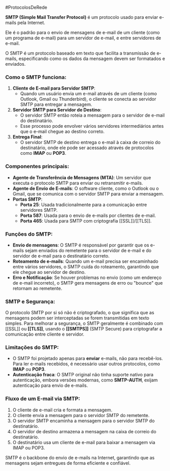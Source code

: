 #ProtocolosDeRede 

**SMTP (Simple Mail Transfer Protocol)** é um protocolo usado para enviar e-mails pela Internet. 

Ele é o padrão para o envio de mensagens de e-mail de um cliente (como um programa de e-mail) para um servidor de e-mail, e entre servidores de e-mail. 

O SMTP é um protocolo baseado em texto que facilita a transmissão de e-mails, especificando como os dados da mensagem devem ser formatados e enviados.

### Como o SMTP funciona:

1. **Cliente de E-mail para Servidor SMTP**:
    - Quando um usuário envia um e-mail através de um cliente (como Outlook, Gmail ou Thunderbird), o cliente se conecta ao servidor SMTP para entregar a mensagem.
2. **Servidor SMTP para Servidor de Destino**:
    - O servidor SMTP então roteia a mensagem para o servidor de e-mail do destinatário. 
    - Esse processo pode envolver vários servidores intermediários antes que o e-mail chegue ao destino correto.
1. **Entrega Final**:
    - O servidor SMTP de destino entrega o e-mail à caixa de correio do destinatário, onde ele pode ser acessado através de protocolos como **IMAP** ou **POP3**.

### Componentes principais:

- **Agente de Transferência de Mensagens (MTA)**: Um servidor que executa o protocolo SMTP para enviar ou retransmitir e-mails.
- **Agente de Envio de E-mails**: O software cliente, como o Outlook ou o Gmail, que se comunica com o servidor SMTP para enviar a mensagem.
- **Portas SMTP**:
    - **Porta 25**: Usada tradicionalmente para a comunicação entre servidores SMTP.
    - **Porta 587**: Usada para o envio de e-mails por clientes de e-mail.
    - **Porta 465**: Usada para SMTP com criptografia [[SSL]]/[[TLS]].

### Funções do SMTP:

- **Envio de mensagens**: O SMTP é responsável por garantir que os e-mails sejam enviados do remetente para o servidor de e-mail e do servidor de e-mail para o destinatário correto.
- **Roteamento de e-mails**: Quando um e-mail precisa ser encaminhado entre vários servidores, o SMTP cuida do roteamento, garantindo que ele chegue ao servidor de destino.
- **Erro e Notificação**: Se houver problemas no envio (como um endereço de e-mail incorreto), o SMTP gera mensagens de erro ou "bounce" que retornam ao remetente.

### SMTP e Segurança:

O protocolo SMTP por si só não é criptografado, o que significa que as mensagens podem ser interceptadas se forem transmitidas em texto simples. Para melhorar a segurança, o SMTP geralmente é combinado com [[SSL]] ou **[[TLS]]**, usando o **[[SMTPS]]** (SMTP Secure) para criptografar a comunicação entre cliente e servidor.

### Limitações do SMTP:

- O SMTP foi projetado apenas para **enviar** e-mails, não para recebê-los. Para ler e-mails recebidos, é necessário usar outros protocolos, como **IMAP** ou **POP3**.
- **Autenticação fraca**: O SMTP original não tinha suporte nativo para autenticação, embora versões modernas, como **SMTP-AUTH**, exijam autenticação para envio de e-mails.

### Fluxo de um E-mail via SMTP:

1. O cliente de e-mail cria e formata a mensagem.
2. O cliente envia a mensagem para o servidor SMTP do remetente.
3. O servidor SMTP encaminha a mensagem para o servidor SMTP do destinatário.
4. O servidor de destino armazena a mensagem na caixa de correio do destinatário.
5. O destinatário usa um cliente de e-mail para baixar a mensagem via IMAP ou POP3.

SMTP é o backbone do envio de e-mails na Internet, garantindo que as mensagens sejam entregues de forma eficiente e confiável.